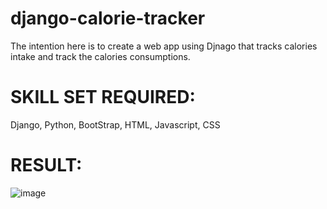 # django-calorie-tracker
The intention here is to create a web app using Djnago that tracks calories intake and track the calories consumptions.

# SKILL SET REQUIRED:
 Django, Python, BootStrap, HTML, Javascript, CSS


# RESULT:
![image](https://user-images.githubusercontent.com/46977634/92306334-36119700-ef86-11ea-83ac-ef08373529ff.png)
